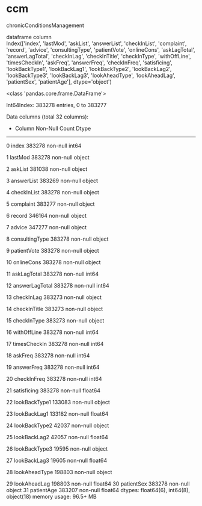 # ccm
chronicConditionsManagement

dataframe column  
Index(['index', 'lastMod', 'askList', 'answerList', 'checkInList', 'complaint', 'record', 'advice', 'consultingType', 'patientVote', 'onlineCons', 'askLagTotal', 'answerLagTotal', 'checkInLag', 'checkInTitle', 'checkInType', 'withOffLine', 'timesCheckIn', 'askFreq', 'answerFreq', 'checkInFreq', 'satisficing', 'lookBackType1', 'lookBackLag1', 'lookBackType2', 'lookBackLag2', 'lookBackType3', 'lookBackLag3', 'lookAheadType', 'lookAheadLag', 'patientSex', 'patientAge'], dtype='object')  

<class 'pandas.core.frame.DataFrame'>  

Int64Index: 383278 entries, 0 to 383277  

Data columns (total 32 columns):  

 -   Column          Non-Null Count   Dtype  
 
---  ------          --------------   -----  

 0   index           383278 non-null  int64    
 
 1   lastMod         383278 non-null  object   
 
 2   askList         381038 non-null  object   
 
 3   answerList      383269 non-null  object   
 
 4   checkInList     383278 non-null  object   
 
 5   complaint       383277 non-null  object   
 
 6   record          346164 non-null  object   
 
 7   advice          347277 non-null  object   
 
 8   consultingType  383278 non-null  object   
 
 9   patientVote     383278 non-null  object   
 
 10  onlineCons      383278 non-null  object   
 
 11  askLagTotal     383278 non-null  int64    
 
 12  answerLagTotal  383278 non-null  int64    
 
 13  checkInLag      383273 non-null  object   
 
 14  checkInTitle    383273 non-null  object   
 
 15  checkInType     383273 non-null  object   
 
 16  withOffLine     383278 non-null  int64    
 
 17  timesCheckIn    383278 non-null  int64    
 
 18  askFreq         383278 non-null  int64    
 
 19  answerFreq      383278 non-null  int64    
 
 20  checkInFreq     383278 non-null  int64    
 
 21  satisficing     383278 non-null  float64  
 
 22  lookBackType1   133083 non-null  object   
 
 23  lookBackLag1    133182 non-null  float64  
 
 24  lookBackType2   42037 non-null   object   
 
 25  lookBackLag2    42057 non-null   float64  
 
 26  lookBackType3   19595 non-null   object   
 
 27  lookBackLag3    19605 non-null   float64  
 
 28  lookAheadType   198803 non-null  object   
 
 29  lookAheadLag    198803 non-null  float64
 30  patientSex      383278 non-null  object 
 31  patientAge      383207 non-null  float64
dtypes: float64(6), int64(8), object(18)
memory usage: 96.5+ MB
